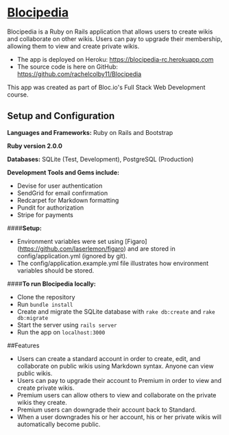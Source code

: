# [Blocipedia](https://blocipedia-rc.herokuapp.com/)

Blocipedia is a Ruby on Rails application that allows users to create wikis and collaborate on other wikis. Users can pay to upgrade their membership, allowing them to view and create private wikis. 

* The app is deployed on Heroku: https://blocipedia-rc.herokuapp.com
* The source code is here on GitHub: https://github.com/rachelcolby11/Blocipedia 

This app was created as part of Bloc.io's Full Stack Web Development course.

## Setup and Configuration
**Languages and Frameworks:** 
Ruby on Rails and Bootstrap

**Ruby version 2.0.0**

**Databases:** SQLite (Test, Development), PostgreSQL (Production)

**Development Tools and Gems include:** 
* Devise for user authentication
* SendGrid for email confirmation
* Redcarpet for Markdown formatting
* Pundit for authorization
* Stripe for payments

####**Setup:**
* Environment variables were set using [Figaro] (https://github.com/laserlemon/figaro) and are stored in config/application.yml (ignored by git).
* The config/application.example.yml file illustrates how environment variables should be stored.

####**To run Blocipedia locally:**
* Clone the repository
* Run `bundle install`
* Create and migrate the SQLite database with `rake db:create` and `rake db:migrate`
* Start the server using `rails server`
* Run the app on `localhost:3000`

##Features
* Users can create a standard account in order to create, edit, and collaborate on public wikis using Markdown syntax. Anyone can view public wikis.
* Users can pay to upgrade their account to Premium in order to view and create private wikis.
* Premium users can allow others to view and collaborate on the private wikis they create.
* Premium users can downgrade their account back to Standard.
* When a user downgrades his or her account, his or her private wikis will automatically become public. 
